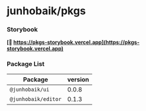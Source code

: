 # junhobaik/pkgs

### **Storybook**

**[🔗 https://pkgs-storybook.vercel.app](https://pkgs-storybook.vercel.app)**

### Package List

| Package             | version |
| ------------------- | ------- |
| `@junhobaik/ui`     | 0.0.8   |
| `@junhobaik/editor` | 0.1.3   |
